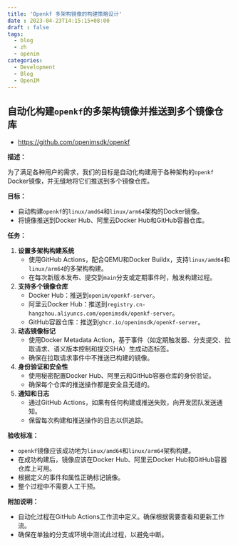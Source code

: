 ```yaml
---
title: 'Openkf 多架构镜像的构建策略设计'
date : 2023-04-23T14:15:15+08:00
draft : false
tags:
  - blog
  - zh
  - openim
categories:
  - Development
  - Blog
  - OpenIM
---
```


## 自动化构建`openkf`的多架构镜像并推送到多个镜像仓库

+ https://github.com/openimsdk/openkf

**描述：**

为了满足各种用户的需求，我们的目标是自动化构建用于各种架构的`openkf` Docker镜像，并无缝地将它们推送到多个镜像仓库。

**目标：**

- 自动构建`openkf`的`linux/amd64`和`linux/arm64`架构的Docker镜像。
- 将镜像推送到Docker Hub、阿里云Docker Hub和GitHub容器仓库。

**任务：**

1. **设置多架构构建系统**
   - 使用GitHub Actions，配合QEMU和Docker Buildx，支持`linux/amd64`和`linux/arm64`的多架构构建。
   - 在每次新版本发布、提交到`main`分支或定期事件时，触发构建过程。
2. **支持多个镜像仓库**
   - Docker Hub：推送到`openim/openkf-server`。
   - 阿里云Docker Hub：推送到`registry.cn-hangzhou.aliyuncs.com/openimsdk/openkf-server`。
   - GitHub容器仓库：推送到`ghcr.io/openimsdk/openkf-server`。
3. **动态镜像标记**
   - 使用Docker Metadata Action，基于事件（如定期触发器、分支提交、拉取请求、语义版本控制和提交SHA）生成动态标签。
   - 确保在拉取请求事件中不推送已构建的镜像。
4. **身份验证和安全性**
   - 使用秘密配置Docker Hub、阿里云和GitHub容器仓库的身份验证。
   - 确保每个仓库的推送操作都是安全且无缝的。
5. **通知和日志**
   - 通过GitHub Actions，如果有任何构建或推送失败，向开发团队发送通知。
   - 保留每次构建和推送操作的日志以供追踪。

**验收标准：**

- `openkf`镜像应该成功地为`linux/amd64`和`linux/arm64`架构构建。
- 在成功构建后，镜像应该在Docker Hub、阿里云Docker Hub和GitHub容器仓库上可用。
- 根据定义的事件和属性正确标记镜像。
- 整个过程中不需要人工干预。

**附加说明：**

- 自动化过程在GitHub Actions工作流中定义。确保根据需要查看和更新工作流。
- 确保在单独的分支或环境中测试此过程，以避免中断。
